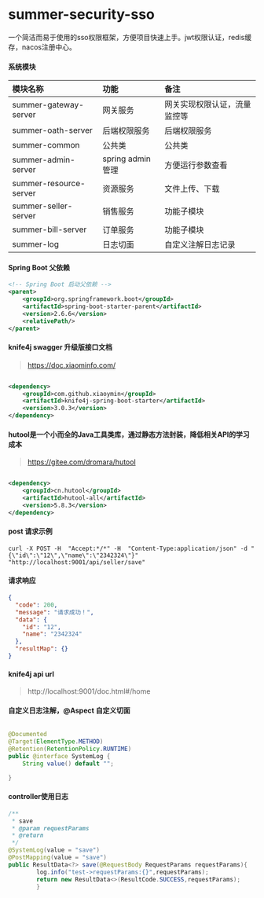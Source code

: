 # summer-security-sso

一个简洁而易于使用的sso权限框架，方便项目快速上手。jwt权限认证，redis缓存，nacos注册中心。

#### 系统模块

| 模块名称       | 功能   | 备注             |
|:-----------------------|:---------------|:---------------|
| summer-gateway-server  | 网关服务           | 网关实现权限认证，流量监控等 |
| summer-oath-server     | 后端权限服务         | 后端权限服务         |
| summer-common          | 公共类            | 公共类            |
| summer-admin-server    | spring admin管理 | 方便运行参数查看       |
| summer-resource-server | 资源服务           | 文件上传、下载        |
| summer-seller-server   | 销售服务           | 功能子模块          |
| summer-bill-server     | 订单服务            | 功能子模块          |
| summer-log             | 日志切面            | 自定义注解日志记录      |

#### Spring Boot 父依赖

```xml
<!-- Spring Boot 启动父依赖 -->
<parent>
    <groupId>org.springframework.boot</groupId>
    <artifactId>spring-boot-starter-parent</artifactId>
    <version>2.6.6</version>
    <relativePath/>
</parent>
```

#### knife4j swagger 升级版接口文档
> https://doc.xiaominfo.com/
```xml

<dependency>
    <groupId>com.github.xiaoymin</groupId>
    <artifactId>knife4j-spring-boot-starter</artifactId>
    <version>3.0.3</version>
</dependency>
```

#### hutool是一个小而全的Java工具类库，通过静态方法封装，降低相关API的学习成本

> https://gitee.com/dromara/hutool

```xml

<dependency>
    <groupId>cn.hutool</groupId>
    <artifactId>hutool-all</artifactId>
    <version>5.8.3</version>
</dependency>
```

#### post 请求示例

```text
curl -X POST -H  "Accept:*/*" -H  "Content-Type:application/json" -d "{\"id\":\"12\",\"name\":\"2342324\"}" "http://localhost:9001/api/seller/save"
```

#### 请求响应

```json
{
  "code": 200,
  "message": "请求成功！",
  "data": {
    "id": "12",
    "name": "2342324"
  },
  "resultMap": {}
}
```

#### knife4j api url

> http://localhost:9001/doc.html#/home

#### 自定义日志注解，@Aspect 自定义切面

```java

@Documented
@Target(ElementType.METHOD)
@Retention(RetentionPolicy.RUNTIME)
public @interface SystemLog {
    String value() default "";

}
```

#### controller使用日志

```java
/**
 * save
 * @param requestParams
 * @return
 */
@SystemLog(value = "save")
@PostMapping(value = "save")
public ResultData<?> save(@RequestBody RequestParams requestParams){
        log.info("test->requestParams:{}",requestParams);
        return new ResultData<>(ResultCode.SUCCESS,requestParams);
        }
```
